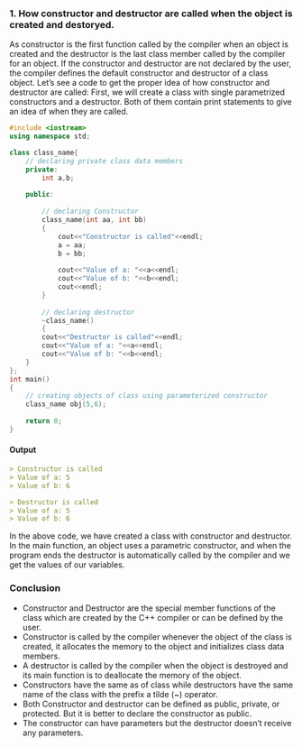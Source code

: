 ### 1. How constructor and destructor are called when the object is created and destoryed.

As constructor is the first function called by the compiler when an object is created and the destructor is the last class member called by the compiler for an object. If the constructor and destructor are not declared by the user, the compiler defines the default constructor and destructor of a class object.
Let’s see a code to get the proper idea of how constructor and destructor are called:
First, we will create a class with single parametrized constructors and a destructor. Both of them contain print statements to give an idea of when they are called.

```cpp
#include <iostream>
using namespace std;

class class_name{
    // declaring private class data members 
    private:
        int a,b;
    
    public: 
    
        // declaring Constructor
        class_name(int aa, int bb)
        {
            cout<<"Constructor is called"<<endl;
            a = aa;
            b = bb;
            
            cout<<"Value of a: "<<a<<endl;
            cout<<"Value of b: "<<b<<endl;
            cout<<endl;
        }
    
        // declaring destructor
        ~class_name()
        {
        cout<<"Destructor is called"<<endl;
        cout<<"Value of a: "<<a<<endl;
        cout<<"Value of b: "<<b<<endl;
    }  
};
int main() 
{
    // creating objects of class using parameterized constructor
    class_name obj(5,6);
    
    return 0;
}
```


#### Output

```md
> Constructor is called
> Value of a: 5
> Value of b: 6

> Destructor is called
> Value of a: 5
> Value of b: 6
```

In the above code, we have created a class with constructor and destructor. In the main function, an object uses a parametric constructor, and when the program ends the destructor is automatically called by the compiler and we get the values of our variables.

### Conclusion

- Constructor and Destructor are the special member functions of the class which are created by the C++ compiler or can be defined by the user.
- Constructor is called by the compiler whenever the object of the class is created, it allocates the memory to the object and initializes class data members.
- A destructor is called by the compiler when the object is destroyed and its main function is to deallocate the memory of the object.
- Constructors have the same as of class while destructors have the same name of the class with the prefix a tilde (~) operator.
- Both Constructor and destructor can be defined as public, private, or protected. But it is better to declare the constructor as public.
- The constructor can have parameters but the destructor doesn’t receive any parameters.